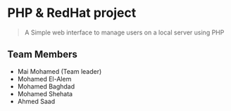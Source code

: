 # PHP & RedHat project
> A Simple web interface to manage users on a local server using PHP

## Team Members
- Mai Mohamed (Team leader)
- Mohamed El-Alem
- Mohamed Baghdad
- Mohamed Shehata
- Ahmed Saad
